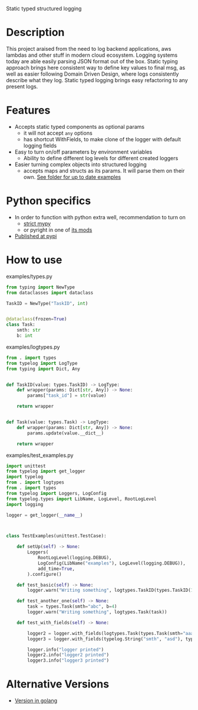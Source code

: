 Static typed structured logging

# Description

This project araised from the need to log backend applications, aws lambdas and other stuff in modern cloud ecosystem. Logging systems today are able easily parsing JSON format out of the box.
Static typing approach brings here consistent way to define key values to final msg, as well as easier following Domain Driven Design, where logs consistently describe what they log. Static typed logging brings easy refactoring to any present logs.

# Features

- Accepts static typed components as optional params
  - it will not accept `any` options
  - has shortcut WithFields, to make clone of the logger with default logging fields
- Easy to turn on/off parameters by environment variables
  - Ability to define different log levels for different created loggers
- Easier turning complex objects into structured logging
  - accepts maps and structs as its params. It will parse them on their own.
[See folder for up to date examples](./examples)

# Python specifics

- In order to function with python extra well, recommendation to turn on
  - [strict mypy](<https://careers.wolt.com/en/blog/tech/professional-grade-mypy-configuration>)
  - or pyright in one of [its mods](<https://github.com/microsoft/pyright/blob/main/docs/configuration.md>)
- [Published at pypi](https://pypi.org/project/typelog/)

# How to use

examples/types.py
```py
from typing import NewType
from dataclasses import dataclass

TaskID = NewType("TaskID", int)


@dataclass(frozen=True)
class Task:
    smth: str
    b: int
```

examples/logtypes.py
```py
from . import types
from typelog import LogType
from typing import Dict, Any


def TaskID(value: types.TaskID) -> LogType:
    def wrapper(params: Dict[str, Any]) -> None:
        params["task_id"] = str(value)

    return wrapper


def Task(value: types.Task) -> LogType:
    def wrapper(params: Dict[str, Any]) -> None:
        params.update(value.__dict__)

    return wrapper

```

examples/test_examples.py
```py
import unittest
from typelog import get_logger
import typelog
from . import logtypes
from . import types
from typelog import Loggers, LogConfig
from typelog.types import LibName, LogLevel, RootLogLevel
import logging

logger = get_logger(__name__)



class TestExamples(unittest.TestCase):

    def setUp(self) -> None:
        Loggers(
            RootLogLevel(logging.DEBUG),
            LogConfig(LibName("examples"), LogLevel(logging.DEBUG)),
            add_time=True,
        ).configure()

    def test_basic(self) -> None:
        logger.warn("Writing something", logtypes.TaskID(types.TaskID(123)))

    def test_another_one(self) -> None:
        task = types.Task(smth="abc", b=4)
        logger.warn("Writing something", logtypes.Task(task))

    def test_with_fields(self) -> None:

        logger2 = logger.with_fields(logtypes.Task(types.Task(smth="aaa", b=1)))
        logger3 = logger.with_fields(typelog.String("smth", "asd"), typelog.Int("number", 2))

        logger.info("logger printed")
        logger2.info("logger2 printed")
        logger3.info("logger3 printed")

```

# Alternative Versions

- [Version in golang](https://github.com/darklab8/go-typelog)
